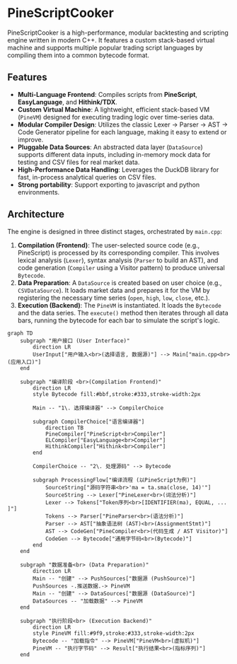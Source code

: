 # PineScriptCooker

PineScriptCooker is a high-performance, modular backtesting and scripting engine written in modern C++. It features a custom stack-based virtual machine and supports multiple popular trading script languages by compiling them into a common bytecode format.

## Features

-   **Multi-Language Frontend**: Compiles scripts from **PineScript**, **EasyLanguage**, and **Hithink/TDX**.
-   **Custom Virtual Machine**: A lightweight, efficient stack-based VM (`PineVM`) designed for executing trading logic over time-series data.
-   **Modular Compiler Design**: Utilizes the classic Lexer -> Parser -> AST -> Code Generator pipeline for each language, making it easy to extend or improve.
-   **Pluggable Data Sources**: An abstracted data layer (`DataSource`) supports different data inputs, including in-memory mock data for testing and CSV files for real market data.
-   **High-Performance Data Handling**: Leverages the DuckDB library for fast, in-process analytical queries on CSV files.
-   **Strong portability**: Support exporting to javascript and python environments.

## Architecture

The engine is designed in three distinct stages, orchestrated by `main.cpp`:

1.  **Compilation (Frontend)**: The user-selected source code (e.g., PineScript) is processed by its corresponding compiler. This involves lexical analysis (`Lexer`), syntax analysis (`Parser` to build an AST), and code generation (`Compiler` using a Visitor pattern) to produce universal `Bytecode`.
2.  **Data Preparation**: A `DataSource` is created based on user choice (e.g., `CSVDataSource`). It loads market data and prepares it for the VM by registering the necessary time series (`open`, `high`, `low`, `close`, etc.).
3.  **Execution (Backend)**: The `PineVM` is instantiated. It loads the `Bytecode` and the data series. The `execute()` method then iterates through all data bars, running the bytecode for each bar to simulate the script's logic.


```mermaid
graph TD
    subgraph "用户接口 (User Interface)"
        direction LR
        UserInput["用户输入<br>(选择语言, 数据源)"] --> Main["main.cpp<br>(应用入口)"]
    end

    subgraph "编译阶段 <br>(Compilation Frontend)"
        direction LR
        style Bytecode fill:#bbf,stroke:#333,stroke-width:2px
        
        Main -- "1\. 选择编译器" --> CompilerChoice
        
        subgraph CompilerChoice["语言编译器"]
            direction TB
            PineCompiler["PineScript<br>Compiler"]
            ELCompiler["EasyLanguage<br>Compiler"]
            HithinkCompiler["Hithink<br>Compiler"]
        end

        CompilerChoice -- "2\. 处理源码" --> Bytecode
        
        subgraph ProcessingFlow["编译流程 (以PineScript为例)"]
            SourceString["源码字符串<br>'ma = ta.sma(close, 14)'"]
            SourceString --> Lexer["PineLexer<br>(词法分析)"]
            Lexer --> Tokens["Token序列<br>[IDENTIFIER(ma), EQUAL, ... ]"]
            Tokens --> Parser["PineParser<br>(语法分析)"]
            Parser --> AST["抽象语法树 (AST)<br>(AssignmentStmt)"]
            AST --> CodeGen["PineCompiler<br>(代码生成 / AST Visitor)"]
            CodeGen --> Bytecode["通用字节码<br>(Bytecode)"]
        end
    end

    subgraph "数据准备<br> (Data Preparation)"
        direction LR
        Main -- "创建" --> PushSources["数据源 (PushSource)"]
        PushSources -.推送数据.-> PineVM
        Main -- "创建" --> DataSources["数据源 (DataSource)"]
        DataSources -- "加载数据" --> PineVM
    end

    subgraph "执行阶段<br> (Execution Backend)"
        direction LR
        style PineVM fill:#9f9,stroke:#333,stroke-width:2px
        Bytecode -- "加载指令" --> PineVM["PineVM<br>(虚拟机)"]
        PineVM -- "执行字节码" --> Result["执行结果<br>(指标序列)"]
    end

